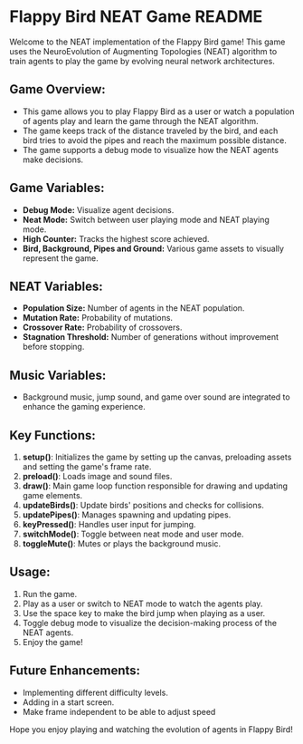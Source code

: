 # Flappy Bird NEAT Game README

Welcome to the NEAT implementation of the Flappy Bird game! This game uses the NeuroEvolution of Augmenting Topologies (NEAT) algorithm to train agents to play the game by evolving neural network architectures.

## Game Overview:

- This game allows you to play Flappy Bird as a user or watch a population of agents play and learn the game through the NEAT algorithm.
- The game keeps track of the distance traveled by the bird, and each bird tries to avoid the pipes and reach the maximum possible distance.
- The game supports a debug mode to visualize how the NEAT agents make decisions.

## Game Variables:

- **Debug Mode:** Visualize agent decisions.
- **Neat Mode:** Switch between user playing mode and NEAT playing mode.
- **High Counter:** Tracks the highest score achieved.
- **Bird, Background, Pipes and Ground:** Various game assets to visually represent the game.

## NEAT Variables:

- **Population Size:** Number of agents in the NEAT population.
- **Mutation Rate:** Probability of mutations.
- **Crossover Rate:** Probability of crossovers.
- **Stagnation Threshold:** Number of generations without improvement before stopping.
  
## Music Variables:

- Background music, jump sound, and game over sound are integrated to enhance the gaming experience.

## Key Functions:

1. **setup()**: Initializes the game by setting up the canvas, preloading assets and setting the game's frame rate.
2. **preload()**: Loads image and sound files.
3. **draw()**: Main game loop function responsible for drawing and updating game elements.
4. **updateBirds()**: Update birds' positions and checks for collisions.
5. **updatePipes()**: Manages spawning and updating pipes.
6. **keyPressed()**: Handles user input for jumping.
7. **switchMode()**: Toggle between neat mode and user mode.
8. **toggleMute()**: Mutes or plays the background music.

## Usage:

1. Run the game.
2. Play as a user or switch to NEAT mode to watch the agents play.
3. Use the space key to make the bird jump when playing as a user.
4. Toggle debug mode to visualize the decision-making process of the NEAT agents.
5. Enjoy the game!

## Future Enhancements:

- Implementing different difficulty levels.
- Adding in a start screen.
- Make frame independent to be able to adjust speed

Hope you enjoy playing and watching the evolution of agents in Flappy Bird!
